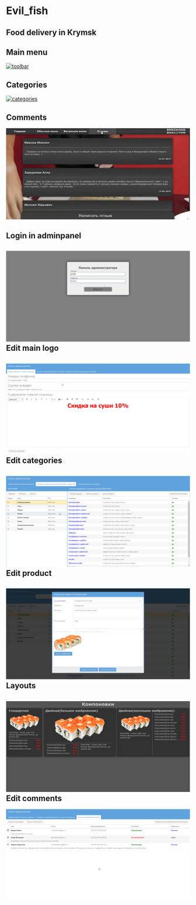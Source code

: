 # Evil_fish
Food delivery in Krymsk
---------------------
Main menu
---------------------
<a href="gif/1toolbar .gif"><img src="gif/1toolbar .gif" title="toolbar"/></a>

Categories
---------------------
<a href="gif/2categ .gif"><img src="gif/2categ .gif" title="categories"/></a>

Comments
---------------------
<a href="gif/3set.gif"><img src="gif/3set.gif" title="comment"/></a>

Login in adminpanel
---------------------
![screenshot of sample](gif/login.png)
Edit main logo
---------------------
![screenshot of sample](gif/mainlogo.png)
Edit categories
---------------------
![screenshot of sample](gif/categ.png)
Edit product
---------------------
![screenshot of sample](gif/setproductg.png)
Layouts
---------------------
![screenshot of sample](gif/layouts.png)
Edit comments
---------------------
![screenshot of sample](gif/comments.png)
